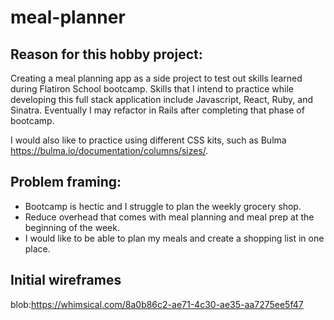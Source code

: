 # meal-planner

## Reason for this hobby project:

Creating a meal planning app as a side project to test out skills learned during Flatiron School bootcamp.
Skills that I intend to practice while developing this full stack application include Javascript, React, Ruby, and Sinatra. Eventually I may refactor in Rails after completing that phase of bootcamp.

I would also like to practice using different CSS kits, such as Bulma https://bulma.io/documentation/columns/sizes/.

## Problem framing:

- Bootcamp is hectic and I struggle to plan the weekly grocery shop.
- Reduce overhead that comes with meal planning and meal prep at the beginning of the week.
- I would like to be able to plan my meals and create a shopping list in one place.

## Initial wireframes

blob:https://whimsical.com/8a0b86c2-ae71-4c30-ae35-aa7275ee5f47
